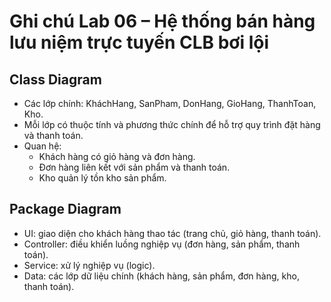 # Ghi chú Lab 06 – Hệ thống bán hàng lưu niệm trực tuyến CLB bơi lội

## Class Diagram
- Các lớp chính: KháchHang, SanPham, DonHang, GioHang, ThanhToan, Kho.
- Mỗi lớp có thuộc tính và phương thức chính để hỗ trợ quy trình đặt hàng và thanh toán.
- Quan hệ:
  - Khách hàng có giỏ hàng và đơn hàng.
  - Đơn hàng liên kết với sản phẩm và thanh toán.
  - Kho quản lý tồn kho sản phẩm.

## Package Diagram
- UI: giao diện cho khách hàng thao tác (trang chủ, giỏ hàng, thanh toán).
- Controller: điều khiển luồng nghiệp vụ (đơn hàng, sản phẩm, thanh toán).
- Service: xử lý nghiệp vụ (logic).
- Data: các lớp dữ liệu chính (khách hàng, sản phẩm, đơn hàng, kho, thanh toán).
